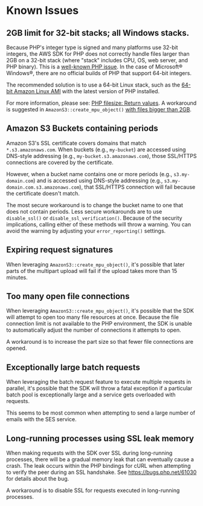 # Known Issues

## 2GB limit for 32-bit stacks; all Windows stacks.

Because PHP's integer type is signed and many platforms use 32-bit integers, the AWS SDK for PHP does not correctly
handle files larger than 2GB on a 32-bit stack (where "stack" includes CPU, OS, web server, and PHP binary). This is a
[well-known PHP issue]. In the case of Microsoft® Windows®, there are no official builds of PHP that support 64-bit
integers.

The recommended solution is to use a 64-bit Linux stack, such as the [64-bit Amazon Linux AMI] with the latest version of
PHP installed.

For more information, please see: [PHP filesize: Return values]. A workaround is suggested in
`AmazonS3::create_mpu_object()` [with files bigger than 2GB].

   [well-known PHP issue]: http://www.google.com/search?q=php+2gb+32-bit
   [64-bit Amazon Linux AMI]: http://aws.amazon.com/amazon-linux-ami/
   [PHP filesize: Return values]: http://docs.php.net/manual/en/function.filesize.php#refsect1-function.filesize-returnvalues
   [with files bigger than 2GB]: https://forums.aws.amazon.com/thread.jspa?messageID=215487#215487


## Amazon S3 Buckets containing periods

Amazon S3's SSL certificate covers domains that match `*.s3.amazonaws.com`. When buckets (e.g., `my-bucket`) are accessed
using DNS-style addressing (e.g., `my-bucket.s3.amazonaws.com`), those SSL/HTTPS connections are covered by the certificate.

However, when a bucket name contains one or more periods (e.g., `s3.my-domain.com`) and is accessed using DNS-style
addressing (e.g., `s3.my-domain.com.s3.amazonaws.com`), that SSL/HTTPS connection will fail because the certificate
doesn't match.

The most secure workaround is to change the bucket name to one that does not contain periods. Less secure workarounds
are to use `disable_ssl()` or `disable_ssl_verification()`. Because of the security implications, calling either of
these methods will throw a warning. You can avoid the warning by adjusting your `error_reporting()` settings.


## Expiring request signatures

When leveraging `AmazonS3::create_mpu_object()`, it's possible that later parts of the multipart upload will fail if
the upload takes more than 15 minutes.


## Too many open file connections

When leveraging `AmazonS3::create_mpu_object()`, it's possible that the SDK will attempt to open too many file resources
at once. Because the file connection limit is not available to the PHP environment, the SDK is unable to automatically
adjust the number of connections it attempts to open.

A workaround is to increase the part size so that fewer file connections are opened.


## Exceptionally large batch requests

When leveraging the batch request feature to execute multiple requests in parallel, it's possible that the SDK will
throw a fatal exception if a particular batch pool is exceptionally large and a service gets overloaded with requests.

This seems to be most common when attempting to send a large number of emails with the SES service.


## Long-running processes using SSL leak memory

When making requests with the SDK over SSL during long-running processes, there will be a gradual memory leak that can
eventually cause a crash. The leak occurs within the PHP bindings for cURL when attempting to verify the peer during an
SSL handshake. See <https://bugs.php.net/61030> for details about the bug.

A workaround is to disable SSL for requests executed in long-running processes.

